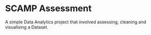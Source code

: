 # SCAMP Assessment
 A simple Data Analytics project that involved assessing, cleaning and visualising a Dataset.
